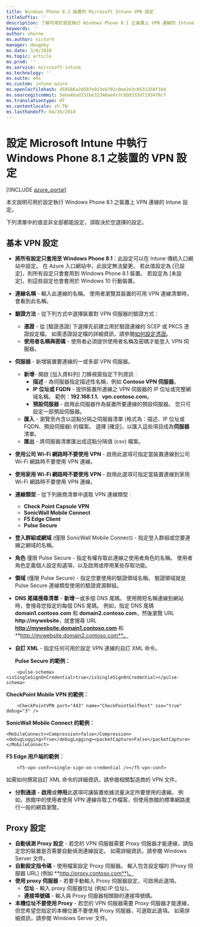 ```yaml
---
title: Windows Phone 8.1 裝置的 Microsoft Intune VPN 設定
titleSuffix: ''
description: 了解可用於設定執行 Windows Phone 8.1 之裝置上 VPN 連線的 Intune 設定。
keywords: ''
author: vhorne
ms.author: victorh
manager: dougeby
ms.date: 3/6/2018
ms.topic: article
ms.prod: ''
ms.service: microsoft-intune
ms.technology: ''
ms.suite: ems
ms.custom: intune-azure
ms.openlocfilehash: 458586a2d507e913eb702c0ee2e3c0531350f1b4
ms.sourcegitcommit: 5eba4bad151be32346aedc7cbb0333d71934f8cf
ms.translationtype: HT
ms.contentlocale: zh-TW
ms.lasthandoff: 04/16/2018
---
```

# <a name="configure-vpn-settings-in-microsoft-intune-for-devices-running-windows-phone-81"></a>設定 Microsoft Intune 中執行 Windows Phone 8.1 之裝置的 VPN 設定

[!INCLUDE [azure_portal](./includes/azure_portal.md)]

本文說明可用於設定執行 Windows Phone 8.1 之裝置上 VPN 連線的 Intune 設定。


下列清單中的值並非全部都能設定，須取決於您選擇的設定。

## <a name="base-vpn-settings"></a>基本 VPN 設定

- **將所有設定只套用至 Windows Phone 8.1**：此設定可以在 Intune 傳統入口網站中設定。 在 Azure 入口網站中，此設定無法變更。 若此值設定為 [已設定]，則所有設定只會套用到 Windows Phone 8.1 裝置。 若設定為 [未設定]，則這些設定也會套用於 Windows 10 行動裝置。
- **連線名稱** - 輸入此連線的名稱。 使用者瀏覽其裝置的可用 VPN 連線清單時，會看到此名稱。
- **驗證方法** - 從下列方式中選擇裝置對 VPN 伺服器的驗證方式︰
    - **憑證** - 從 [驗證憑證] 下選擇先前建立用於驗證連線的 SCEP 或 PKCS 憑證設定檔。 如需憑證設定檔的詳細資訊，請參閱[如何設定憑證](certificates-configure.md)。
    - **使用者名稱與密碼** - 使用者必須提供使用者名稱及密碼才能登入 VPN 伺服器。
- **伺服器** - 新增裝置要連線的一或多部 VPN 伺服器。
    - **新增**- 開啟 [加入資料列] 刀鋒視窗指定下列資訊︰
        - **描述** - 為伺服器指定描述性名稱，例如 **Contoso VPN 伺服器**。
        - **IP 位址或 FQDN** - 提供裝置所連線之 VPN 伺服器的 IP 位址或完整網域名稱。 範例：**192.168.1.1**、**vpn.contoso.com**。
        - **預設伺服器** - 啟用此伺服器作為裝置所要連線的預設伺服器。 您只可設定一部預設伺服器。
    - **匯入** - 瀏覽至內含以逗點分隔之伺服器清單 (格式為：描述、IP 位址或 FQDN、預設伺服器) 的檔案。 選擇 [確定]，以匯入這些項目成為**伺服器**清單。
    - **匯出** - 將伺服器清單匯出成逗點分隔值 (csv) 檔案。

- **使用公司 Wi-Fi 網路時不要使用 VPN** - 啟用此選項可指定當裝置連線到公司 Wi-Fi 網路時不要使用 VPN 連線。
- **使用家用 Wi-Fi 網路時不要使用 VPN** - 啟用此選項可指定當裝置連線到家用 Wi-Fi 網路時不要使用 VPN 連線。

- **連線類型** - 從下列廠商清單中選取 VPN 連線類型︰
    - **Check Point Capsule VPN**
    - **SonicWall Mobile Connect**
    - **F5 Edge Client**
    - **Pulse Secure**

- **登入群組或網域** (僅限 SonicWall Mobile Connect) - 指定登入群組或您要連線之網域的名稱。
- **角色** 僅限 Pulse Secure - 指定有權存取此連線之使用者角色的名稱。 使用者角色定義個人設定和選項，以及啟用或停用某些存取功能。
- **領域** (僅限 Pulse Secure) - 指定您要使用的驗證領域名稱。 驗證領域就是 Pulse Secure 連線類型使用的驗證資源群組。

- **DNS 尾碼搜尋清單**  -  **新增**一或多個 DNS 尾碼。 使用簡短名稱連線到網站時，會搜尋您指定的每個 DNS 尾碼。 例如，指定 DNS 尾碼 **domain1.contoso.com** 和 **domain2.contoso.com**，然後瀏覽 URL **http://mywebsite**，就會搜尋 URL **http://mywebsite.domain1.contoso.com** 和 **http://mywebsite.domain2.contoso.com**。

- **自訂 XML** - 指定任何可用於設定 VPN 連線的自訂 XML 命令。

    **Pulse Secure 的範例：**

```
    <pulse-schema><isSingleSignOnCredential>true</isSingleSignOnCredential></pulse-schema>
```

**CheckPoint Mobile VPN 的範例：**

```
    <CheckPointVPN port="443" name="CheckPointSelfhost" sso="true" debug="3" />
```

**SonicWall Mobile Connect 的範例：**
```
<MobileConnect><Compression>false</Compression><debugLogging>True</debugLogging><packetCapture>False</packetCapture></MobileConnect>
```

**F5 Edge 用戶端的範例︰**
```
    <f5-vpn-conf><single-sign-on-credential /></f5-vpn-conf>
```

如需如何撰寫自訂 XML 命令的詳細資訊，請參閱相關製造商的 VPN 文件。

- **分割通道** - **啟用**或**停用**此選項可讓裝置依據流量決定所要使用的連線。 例如，旅館中的使用者使用 VPN 連線存取工作檔案，但使用旅館的標準網路進行一般的網頁瀏覽。




## <a name="proxy-settings"></a>Proxy 設定

- **自動偵測 Proxy 設定** - 若您的 VPN 伺服器需要 Proxy 伺服器才能連線，請指定您的裝置是否需要自動偵測連線設定。 如需詳細資訊，請參閱 Windows Server 文件。
- **自動設定指令碼** - 使用檔案設定 Proxy 伺服器。 輸入包含設定檔的 [Proxy 伺服器 URL] (例如 **http://proxy.contoso.com**)。
- **使用 proxy 伺服器** - 若要手動輸入 Proxy 伺服器設定，可啟用此選項。
    - **位址** - 輸入 proxy 伺服器位址 (例如 IP 位址)。
    - **連接埠號碼** - 輸入與 Proxy 伺服器相關聯的連接埠號碼。
- **本機位址不要使用 Proxy** - 若您的 VPN 伺服器需要 Proxy 伺服器才能連線，但您希望您指定的本機位置不要使用 Proxy 伺服器，可選取此選項。 如需詳細資訊，請參閱 Windows Server 文件。
